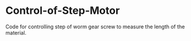 # Control-of-Step-Motor
Code for controlling step of worm gear screw to measure the length of the material.
